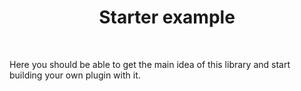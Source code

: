 <div align="center">
  <h1>Starter example </h1>
</div>

<br />

Here you should be able to get the main idea of this library and start building your own plugin with it.
